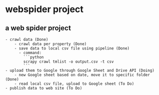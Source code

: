 # webspider project

## a web spider project

    - crawl data (Done)
        - crawl data per property (Done)
        - save data to local csv file using pipeline (Done)
          - command: 
            ```python
            scrapy crawl tmlist -o output.csv -t csv
            ```
    - upload them to Google through Google Sheet and Drive API (Doing)
        - new Google sheet based on date, move it to specific folder (Done)
        - read local csv file, upload to Google sheet (To Do)
    - publish data to web site (To Do)

